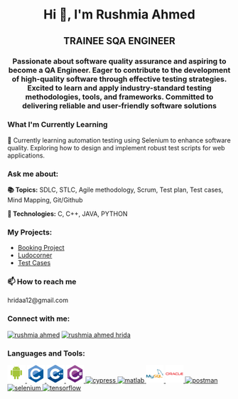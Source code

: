 



<h1 align="center">Hi 👋, I'm Rushmia Ahmed</h1>
<h2 align="center">TRAINEE SQA ENGINEER</h2>
<h3 align="center">Passionate about software quality assurance and aspiring to become a QA Engineer. Eager to contribute to the development of high-quality software through effective testing strategies. Excited to learn and apply industry-standard testing methodologies, tools, and frameworks. Committed to delivering reliable and user-friendly software solutions</h3>
<h3>What I'm Currently Learning</h3>
<p>🌱 Currently learning automation testing using Selenium to enhance software quality. Exploring how to design and implement robust test scripts for web applications.</p>
<h3>Ask me about:</h3>
<p><strong>📚 Topics:</strong> SDLC, STLC, Agile methodology, Scrum, Test plan, Test cases, Mind Mapping, Git/Github</p>
<p><strong>🚀 Technologies:</strong> C, C++, JAVA, PYTHON</p>
<h3>My Projects:</h3>
<ul>
  <li><a href="https://github.com/Rushmia07/API_TESTING-Project-Booking-project-">Booking Project</a></li>
  <li><a href="https://github.com/Rushmia07/API-TESTING-Project-2">Ludocorner</a></li>
   <li><a href="https://github.com/Rushmia07/Test-cases">Test Cases</a></li>
</ul>
<h3>📫 How to reach me</h3>
<p>hridaa12@gmail.com</p>

<h3 align="left">Connect with me:</h3>
<p align="left">
<a href="https://linkedin.com/in/rushmia ahmed" target="blank"><img align="center" src="https://raw.githubusercontent.com/rahuldkjain/github-profile-readme-generator/master/src/images/icons/Social/linked-in-alt.svg" alt="rushmia ahmed" height="30" width="40" /></a>
<a href="https://fb.com/rushmia ahmed hrida" target="blank"><img align="center" src="https://raw.githubusercontent.com/rahuldkjain/github-profile-readme-generator/master/src/images/icons/Social/facebook.svg" alt="rushmia ahmed hrida" height="30" width="40" /></a>
</p>

<h3 align="left">Languages and Tools:</h3>
<p align="left"> <a href="https://developer.android.com" target="_blank" rel="noreferrer"> <img src="https://raw.githubusercontent.com/devicons/devicon/master/icons/android/android-original-wordmark.svg" alt="android" width="40" height="40"/> </a> <a href="https://www.cprogramming.com/" target="_blank" rel="noreferrer"> <img src="https://raw.githubusercontent.com/devicons/devicon/master/icons/c/c-original.svg" alt="c" width="40" height="40"/> </a> <a href="https://www.w3schools.com/cpp/" target="_blank" rel="noreferrer"> <img src="https://raw.githubusercontent.com/devicons/devicon/master/icons/cplusplus/cplusplus-original.svg" alt="cplusplus" width="40" height="40"/> </a> <a href="https://www.w3schools.com/cs/" target="_blank" rel="noreferrer"> <img src="https://raw.githubusercontent.com/devicons/devicon/master/icons/csharp/csharp-original.svg" alt="csharp" width="40" height="40"/> </a> <a href="https://www.cypress.io" target="_blank" rel="noreferrer"> <img src="https://raw.githubusercontent.com/simple-icons/simple-icons/6e46ec1fc23b60c8fd0d2f2ff46db82e16dbd75f/icons/cypress.svg" alt="cypress" width="40" height="40"/> </a> <a href="https://www.mathworks.com/" target="_blank" rel="noreferrer"> <img src="https://upload.wikimedia.org/wikipedia/commons/2/21/Matlab_Logo.png" alt="matlab" width="40" height="40"/> </a> <a href="https://www.mysql.com/" target="_blank" rel="noreferrer"> <img src="https://raw.githubusercontent.com/devicons/devicon/master/icons/mysql/mysql-original-wordmark.svg" alt="mysql" width="40" height="40"/> </a> <a href="https://www.oracle.com/" target="_blank" rel="noreferrer"> <img src="https://raw.githubusercontent.com/devicons/devicon/master/icons/oracle/oracle-original.svg" alt="oracle" width="40" height="40"/> </a> <a href="https://postman.com" target="_blank" rel="noreferrer"> <img src="https://www.vectorlogo.zone/logos/getpostman/getpostman-icon.svg" alt="postman" width="40" height="40"/> </a> <a href="https://www.selenium.dev" target="_blank" rel="noreferrer"> <img src="https://raw.githubusercontent.com/detain/svg-logos/780f25886640cef088af994181646db2f6b1a3f8/svg/selenium-logo.svg" alt="selenium" width="40" height="40"/> </a> <a href="https://www.tensorflow.org" target="_blank" rel="noreferrer"> <img src="https://www.vectorlogo.zone/logos/tensorflow/tensorflow-icon.svg" alt="tensorflow" width="40" height="40"/> </a> </p>

